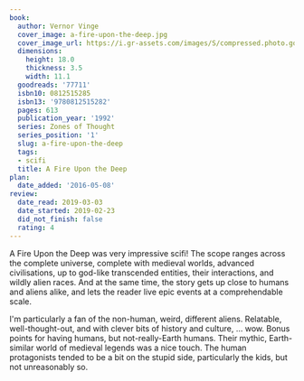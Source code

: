 ```yaml
---
book:
  author: Vernor Vinge
  cover_image: a-fire-upon-the-deep.jpg
  cover_image_url: https://i.gr-assets.com/images/S/compressed.photo.goodreads.com/books/1333915005l/77711._SX98_.jpg
  dimensions:
    height: 18.0
    thickness: 3.5
    width: 11.1
  goodreads: '77711'
  isbn10: 0812515285
  isbn13: '9780812515282'
  pages: 613
  publication_year: '1992'
  series: Zones of Thought
  series_position: '1'
  slug: a-fire-upon-the-deep
  tags:
  - scifi
  title: A Fire Upon the Deep
plan:
  date_added: '2016-05-08'
review:
  date_read: 2019-03-03
  date_started: 2019-02-23
  did_not_finish: false
  rating: 4
---
```


A Fire Upon the Deep was very impressive scifi! The scope ranges across the complete universe, complete with medieval worlds, advanced civilisations, up to god-like transcended entities, their interactions, and wildly alien races. And at the same time, the story gets up close to humans and aliens alike, and lets the reader live epic events at a comprehendable scale.

I'm particularly a fan of the non-human, weird, different aliens. Relatable, well-thought-out, and with clever bits of history and culture, … wow. Bonus points for having humans, but not-really-Earth humans. Their mythic, Earth-similar world of medieval legends was a nice touch. The human protagonists tended to be a bit on the stupid side, particularly the kids, but not unreasonably so.
